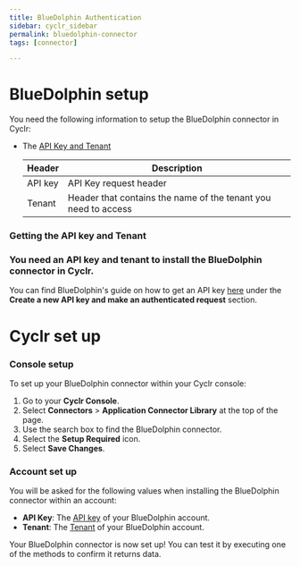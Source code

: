 ```yaml
---
title: BlueDolphin Authentication
sidebar: cyclr_sidebar
permalink: bluedolphin-connector
tags: [connector]

---
```


<a name="bluedolphin-set-up"></a>

# BlueDolphin setup

You need the following information to setup the BlueDolphin connector in Cyclr:

- The [API Key and Tenant](#getting-the-api-key-and-tenant)

  | Header  | Description                                                  |
  | ------- | ------------------------------------------------------------ |
  | API key | API Key request header                                       |
  | Tenant  | Header that contains the name of the tenant you need to access |

<a name="getting-the-api-key-and-tenant"></a>

### Getting the API key and  Tenant 

### You need an API key and tenant  to install the BlueDolphin connector in Cyclr.

You can find BlueDolphin's guide on how to get an API key [here](https://developers.eu.bluedolphin.app/tutorials/api-keys#UuIQo//) under the **Create a new API key and make an authenticated request** section.

# Cyclr set up 

<a name="console-setup"></a>

### Console setup

To set up your BlueDolphin connector within your Cyclr console:

1. Go to your **Cyclr Console**.
2. Select **Connectors** > **Application Connector Library** at the top of the page.
3. Use the search box to find the BlueDolphin connector.
4. Select the **Setup Required** icon.
5. Select **Save Changes**.

<a name="account-set-up"></a>

### Account set up

You will be asked for the following values when installing the BlueDolphin connector within an account:

- **API Key**: The [API key](#getting-the-api-key-and-secret) of your BlueDolphin account.
- **Tenant**: The [Tenant](#getting-the-api-key-and-tenant) of your BlueDolphin account. 

Your BlueDolphin connector is now set up! You can test it by executing one of the methods to confirm it returns data.
